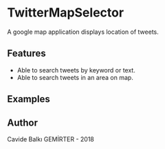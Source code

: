 # TwitterMapSelector

A google map application displays location of tweets.

## Features
- Able to search tweets by keyword or text.
- Able to search tweets in an area on map.

## Examples


## Author
Cavide Balkı GEMİRTER - 2018
